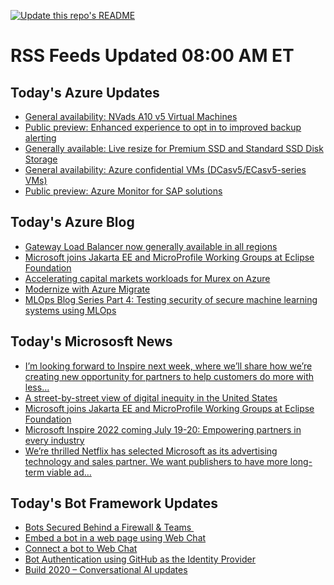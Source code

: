 
<!--
**nanigan/nanigan** is a ✨ _special_ ✨ repository because its `README.md` (this file) appears on your GitHub profile.

Here are some ideas to get you started:

- 🔭 I’m currently working on ...
- 🌱 I’m currently learning ...
- 👯 I’m looking to collaborate on ...
- 🤔 I’m looking for help with ...
- 💬 Ask me about ...
- 📫 How to reach me: ...
- 😄 Pronouns: ...
- ⚡ Fun fact: ...
-->

[![Update this repo's README](https://github.com/nanigan/nanigan/actions/workflows/update.yml/badge.svg)](https://github.com/nanigan/nanigan/actions/workflows/update.yml)

# RSS Feeds Updated 08:00 AM ET

## Today's Azure Updates

<!--START_SECTION:feed-->
* [General availability: NVads A10 v5 Virtual Machines](https:&#x2F;&#x2F;azure.microsoft.com&#x2F;en-us&#x2F;updates&#x2F;general-availability-nvads-a10-v5-virtual-machines&#x2F;)
* [Public preview: Enhanced experience to opt in to improved backup alerting](https:&#x2F;&#x2F;azure.microsoft.com&#x2F;en-us&#x2F;updates&#x2F;public-preview-template-based-experience-to-migrate-to-azure-monitor-alerts-for-backup&#x2F;)
* [Generally available: Live resize for Premium SSD and Standard SSD Disk Storage ](https:&#x2F;&#x2F;azure.microsoft.com&#x2F;en-us&#x2F;updates&#x2F;generally-available-live-resize-for-premium-ssd-and-standard-ssd-disk-storage&#x2F;)
* [General availability: Azure confidential VMs (DCasv5&#x2F;ECasv5-series VMs) ](https:&#x2F;&#x2F;azure.microsoft.com&#x2F;en-us&#x2F;updates&#x2F;azureconfidentialvm&#x2F;)
* [Public preview: Azure Monitor for SAP solutions ](https:&#x2F;&#x2F;azure.microsoft.com&#x2F;en-us&#x2F;updates&#x2F;preview-of-azure-monitor-for-sap-solutions&#x2F;)
<!--END_SECTION:feed-->

## Today's Azure Blog

<!--START_SECTION:blog-->
* [Gateway Load Balancer now generally available in all regions](https:&#x2F;&#x2F;azure.microsoft.com&#x2F;blog&#x2F;gateway-load-balancer-now-generally-available-in-all-regions&#x2F;)
* [Microsoft joins Jakarta EE and MicroProfile Working Groups at Eclipse Foundation](https:&#x2F;&#x2F;azure.microsoft.com&#x2F;blog&#x2F;microsoft-joins-jakarta-ee-and-microprofile-working-groups-at-eclipse-foundation&#x2F;)
* [Accelerating capital markets workloads for Murex on Azure](https:&#x2F;&#x2F;azure.microsoft.com&#x2F;blog&#x2F;accelerating-capital-markets-workloads-for-murex-on-azure&#x2F;)
* [Modernize with Azure Migrate](https:&#x2F;&#x2F;azure.microsoft.com&#x2F;blog&#x2F;modernize-with-azure-migrate&#x2F;)
* [MLOps Blog Series Part 4: Testing security of secure machine learning systems using MLOps](https:&#x2F;&#x2F;azure.microsoft.com&#x2F;blog&#x2F;mlops-blog-series-part-4-testing-security-of-secure-machine-learning-systems-using-mlops&#x2F;)
<!--END_SECTION:blog-->

## Today's Micrososft News

<!--START_SECTION:news-->
* [I’m looking forward to Inspire next week, where we’ll share how we’re creating new opportunity for partners to help customers do more with less…](https:&#x2F;&#x2F;www.linkedin.com&#x2F;posts&#x2F;satyanadella_microsoft-inspire-join-us-july-19-20-2022-activity-6953399444172128256-2jZ7?utm_source&#x3D;linkedin_share&amp;utm_medium&#x3D;member_desktop_web)
* [A street-by-street view of digital inequity in the United States](https:&#x2F;&#x2F;blogs.microsoft.com&#x2F;on-the-issues&#x2F;2022&#x2F;07&#x2F;14&#x2F;digital-inequity-dashboard-broadband-access&#x2F;)
* [Microsoft joins Jakarta EE and MicroProfile Working Groups at Eclipse Foundation](https:&#x2F;&#x2F;azure.microsoft.com&#x2F;en-us&#x2F;blog&#x2F;microsoft-joins-jakarta-ee-and-microprofile-working-groups-at-eclipse-foundation&#x2F;)
* [Microsoft Inspire 2022 coming July 19-20: Empowering partners in every industry](https:&#x2F;&#x2F;cloudblogs.microsoft.com&#x2F;industry-blog&#x2F;general&#x2F;2022&#x2F;07&#x2F;14&#x2F;microsoft-inspire-2022-empowering-partners-to-drive-transformation-in-every-industry&#x2F;)
* [We’re thrilled Netflix has selected Microsoft as its advertising technology and sales partner. We want publishers to have more long-term viable ad…](https:&#x2F;&#x2F;www.linkedin.com&#x2F;posts&#x2F;satyanadella_netflix-names-microsoft-as-partner-for-new-activity-6953054082471264256-31YI?utm_source&#x3D;linkedin_share&amp;utm_medium&#x3D;member_desktop_web)
<!--END_SECTION:news-->

## Today's Bot Framework Updates

<!--START_SECTION:bot-->
* [Bots Secured Behind a Firewall &amp; Teams ](https:&#x2F;&#x2F;blog.botframework.com&#x2F;2020&#x2F;11&#x2F;23&#x2F;bots-secured-behind-a-firewall-teams&#x2F;)
* [Embed a bot in a web page using Web Chat](https:&#x2F;&#x2F;blog.botframework.com&#x2F;2020&#x2F;08&#x2F;05&#x2F;embed-a-bot-in-a-website&#x2F;)
* [Connect a bot to Web Chat](https:&#x2F;&#x2F;blog.botframework.com&#x2F;2020&#x2F;06&#x2F;28&#x2F;connect-a-bot-to-web-chat&#x2F;)
* [Bot Authentication using GitHub as the Identity Provider](https:&#x2F;&#x2F;blog.botframework.com&#x2F;2020&#x2F;06&#x2F;22&#x2F;bot-authentication-using-github-as-the-identity-provider&#x2F;)
* [Build 2020 – Conversational AI updates](https:&#x2F;&#x2F;blog.botframework.com&#x2F;2020&#x2F;05&#x2F;19&#x2F;build-2020-conversational-ai-updates&#x2F;)
<!--END_SECTION:bot-->